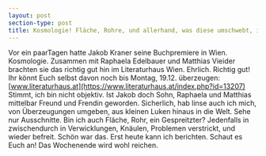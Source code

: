 ```yaml
---
layout: post
section-type: post
title: Kosmologie! Fläche, Rohre, und allerhand, was diese umschwebt, in Wien
---
```

Vor ein paarTagen hatte Jakob Kraner seine Buchpremiere in Wien. Kosmologie. Zusammen mit Raphaela Edelbauer und Matthias Vieider brachten sie das richtig gut hin im Literaturhaus Wien. Ehrlich. Richtig gut! Ihr könnt Euch selbst davon noch bis Montag, 19.12. überzeugen:
[www.literaturhaus.at](https://www.literaturhaus.at/index.php?id=13207)
Stimmt, ich bin nicht objektiv. Ist Jakob doch Sohn, Raphaela und Matthias mittelbar Freund und Frendin geworden. Sicherlich, hab linse auch ich mich, von Überzeugungen umgeben, aus kleinen Luken hinaus in die Welt. Sehe nur Ausschnitte. Bin ich auch Fläche, Rohr, ein Gespreitzter? Jedenfalls in zwischendurch in Verwicklungen, Knäulen, Problemen verstrickt, und wieder befreit.
Schön war das. Erst heute kann ich berichten. Schaut es Euch an! Das Wochenende wird wohl reichen.
